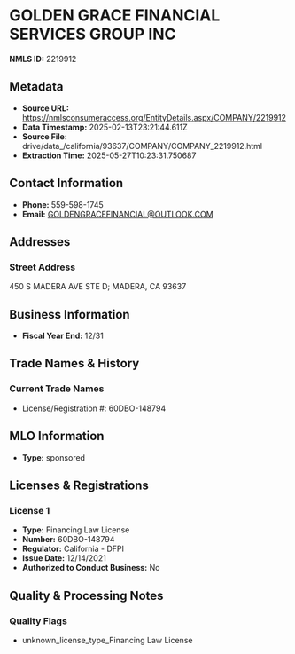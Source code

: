 # GOLDEN GRACE FINANCIAL SERVICES GROUP INC

**NMLS ID:** 2219912

## Metadata
- **Source URL:** https://nmlsconsumeraccess.org/EntityDetails.aspx/COMPANY/2219912
- **Data Timestamp:** 2025-02-13T23:21:44.611Z
- **Source File:** drive/data_/california/93637/COMPANY/COMPANY_2219912.html
- **Extraction Time:** 2025-05-27T10:23:31.750687

## Contact Information
- **Phone:** 559-598-1745
- **Email:** GOLDENGRACEFINANCIAL@OUTLOOK.COM

## Addresses
### Street Address
450 S MADERA AVE STE D; MADERA, CA 93637

## Business Information
- **Fiscal Year End:** 12/31

## Trade Names & History
### Current Trade Names
- License/Registration #: 60DBO-148794

## MLO Information
- **Type:** sponsored

## Licenses & Registrations

### License 1
- **Type:** Financing Law License
- **Number:** 60DBO-148794
- **Regulator:** California - DFPI
- **Issue Date:** 12/14/2021
- **Authorized to Conduct Business:** No

## Quality & Processing Notes
### Quality Flags
- unknown_license_type_Financing Law License
